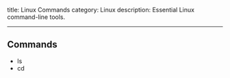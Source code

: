 title: Linux Commands
category: Linux
description: Essential Linux command-line tools.

---

## Commands

- ls
- cd